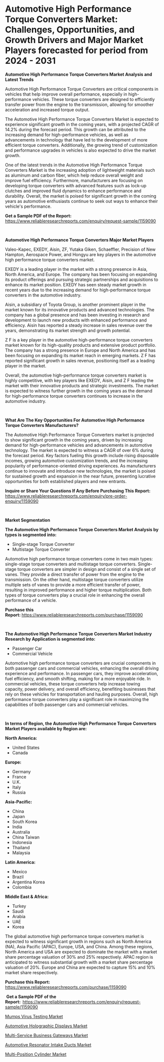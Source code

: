 <p><h1>Automotive High Performance Torque Converters Market: Challenges, Opportunities, and Growth Drivers and Major Market Players forecasted for period from 2024 - 2031</h1></p><p><strong>Automotive High Performance Torque Converters Market Analysis and Latest Trends</strong></p>
<p><p>Automotive High Performance Torque Converters are critical components in vehicles that help improve overall performance, especially in high-performance vehicles. These torque converters are designed to efficiently transfer power from the engine to the transmission, allowing for smoother acceleration and increased torque output.</p><p>The Automotive High Performance Torque Converters Market is expected to experience significant growth in the coming years, with a projected CAGR of 14.2% during the forecast period. This growth can be attributed to the increasing demand for high-performance vehicles, as well as advancements in technology that have led to the development of more efficient torque converters. Additionally, the growing trend of customization and performance upgrades in vehicles is also expected to drive the market growth.</p><p>One of the latest trends in the Automotive High Performance Torque Converters Market is the increasing adoption of lightweight materials such as aluminum and carbon fiber, which help reduce overall weight and improve fuel efficiency. Furthermore, manufacturers are focusing on developing torque converters with advanced features such as lock-up clutches and improved fluid dynamics to enhance performance and durability. Overall, the market is poised for significant growth in the coming years as automotive enthusiasts continue to seek out ways to enhance their vehicle's performance.</p></p>
<p><strong>Get a Sample PDF of the Report:&nbsp;</strong> <a href="https://www.reliableresearchreports.com/enquiry/request-sample/1159090">https://www.reliableresearchreports.com/enquiry/request-sample/1159090</a></p>
<p>&nbsp;</p>
<p><strong>Automotive High Performance Torque Converters Major Market Players</strong></p>
<p><p>Valeo-Kapec, EXEDY, Aisin, ZF, Yutaka Giken, Schaeffler, Precision of New Hampton, Aerospace Power, and Hongyu are key players in the automotive high performance torque converters market. </p><p>EXEDY is a leading player in the market with a strong presence in Asia, North America, and Europe. The company has been focusing on expanding its product offerings and pursuing strategic partnerships and acquisitions to enhance its market position. EXEDY has seen steady market growth in recent years due to the increasing demand for high-performance torque converters in the automotive industry.</p><p>Aisin, a subsidiary of Toyota Group, is another prominent player in the market known for its innovative products and advanced technologies. The company has a global presence and has been investing in research and development to launch new products with enhanced performance and efficiency. Aisin has reported a steady increase in sales revenue over the years, demonstrating its market strength and growth potential.</p><p>Z F is a key player in the automotive high-performance torque converters market known for its high-quality products and extensive product portfolio. The company has a strong presence in Europe and North America and has been focusing on expanding its market reach in emerging markets. Z F has reported significant growth in sales revenue, positioning itself as a leading player in the market.</p><p>Overall, the automotive high-performance torque converters market is highly competitive, with key players like EXEDY, Aisin, and Z F leading the market with their innovative products and strategic investments. The market is expected to witness further growth in the coming years as the demand for high-performance torque converters continues to increase in the automotive industry.</p></p>
<p>&nbsp;</p>
<p><strong>What Are The Key Opportunities For Automotive High Performance Torque Converters Manufacturers?</strong></p>
<p><p>The Automotive High Performance Torque Converters market is projected to show significant growth in the coming years, driven by increasing demand for high-performance vehicles and advancements in automotive technology. The market is expected to witness a CAGR of over 6% during the forecast period. Key factors fueling this growth include rising disposable incomes, growing automotive customization trends, and the increasing popularity of performance-oriented driving experiences. As manufacturers continue to innovate and introduce new technologies, the market is poised for sustained growth and expansion in the near future, presenting lucrative opportunities for both established players and new entrants.</p></p>
<p><strong>Inquire or Share Your Questions If Any Before Purchasing This Report:</strong> <a href="https://www.reliableresearchreports.com/enquiry/pre-order-enquiry/1159090">https://www.reliableresearchreports.com/enquiry/pre-order-enquiry/1159090</a></p>
<p>&nbsp;</p>
<p><strong>Market Segmentation</strong></p>
<p><strong>The Automotive High Performance Torque Converters Market Analysis by types is segmented into:</strong></p>
<p><ul><li>Single-stage Torque Converter</li><li>Multistage Torque Converter</li></ul></p>
<p><p>Automotive high performance torque converters come in two main types: single-stage torque converters and multistage torque converters. Single-stage torque converters are simpler in design and consist of a single set of vanes. They provide a direct transfer of power from the engine to the transmission. On the other hand, multistage torque converters utilize multiple sets of vanes to provide a more efficient transfer of power, resulting in improved performance and higher torque multiplication. Both types of torque converters play a crucial role in enhancing the overall performance of a vehicle.</p></p>
<p><strong>Purchase this Report:&nbsp;</strong><a href="https://www.reliableresearchreports.com/purchase/1159090">https://www.reliableresearchreports.com/purchase/1159090</a></p>
<p>&nbsp;</p>
<p><strong>The Automotive High Performance Torque Converters Market Industry Research by Application is segmented into:</strong></p>
<p><ul><li>Passenger Car</li><li>Commercial Vehicle</li></ul></p>
<p><p>Automotive high performance torque converters are crucial components in both passenger cars and commercial vehicles, enhancing the overall driving experience and performance. In passenger cars, they improve acceleration, fuel efficiency, and smooth shifting, making for a more enjoyable ride. In commercial vehicles, these torque converters help increase towing capacity, power delivery, and overall efficiency, benefiting businesses that rely on these vehicles for transportation and hauling purposes. Overall, high performance torque converters play a significant role in maximizing the capabilities of both passenger cars and commercial vehicles.</p></p>
<p>&nbsp;</p>
<p><strong>In terms of Region, the Automotive High Performance Torque Converters Market Players available by Region are:</strong></p>
<p>
    <p> <strong> North America: </strong>
        <ul>
            <li>United States</li>
            <li>Canada</li>
        </ul>
        </p> 
    <p> <strong> Europe: </strong>
        <ul>
            <li>Germany</li>
            <li>France</li>
            <li>U.K.</li>
            <li>Italy</li>
            <li>Russia</li>
        </ul>
        </p> 
    <p> <strong> Asia-Pacific: </strong>
        <ul>
            <li>China</li>
            <li>Japan</li>
            <li>South Korea</li>
            <li>India</li>
            <li>Australia</li>
            <li>China Taiwan</li>
            <li>Indonesia</li>
            <li>Thailand</li>
            <li>Malaysia</li>
        </ul>
        </p> 
    <p> <strong> Latin America: </strong>
        <ul>
            <li>Mexico</li>
            <li>Brazil</li>
            <li>Argentina Korea</li>
            <li>Colombia</li>
        </ul>
        </p> 
    <p> <strong> Middle East & Africa: </strong>
        <ul>
            <li>Turkey</li>
            <li>Saudi</li>
            <li>Arabia</li>
            <li>UAE</li>
            <li>Korea</li>
        </ul>
    </p>
    </p>
<p><p>The global automotive high performance torque converters market is expected to witness significant growth in regions such as North America (NA), Asia Pacific (APAC), Europe, USA, and China. Among these regions, North America and USA are expected to dominate the market with a market share percentage valuation of 30% and 25% respectively. APAC region is anticipated to witness substantial growth with a market share percentage valuation of 20%. Europe and China are expected to capture 15% and 10% market share respectively.</p></p>
<p><strong>Purchase this Report: </strong><a href="https://www.reliableresearchreports.com/purchase/1159090">https://www.reliableresearchreports.com/purchase/1159090</a></p>
<p>&nbsp;<strong>Get a Sample PDF of the Report:&nbsp;&nbsp;</strong><a href="https://www.reliableresearchreports.com/enquiry/request-sample/1159090">https://www.reliableresearchreports.com/enquiry/request-sample/1159090</a></p>
<p><strong></strong></p>
<p><p><a href="https://github.com/fiixsa/Market-Research-Report-List-1/blob/main/mumps-virus-testing-market.md">Mumps Virus Testing Market</a></p><p><a href="https://issuu.com/reportprime-2/docs/automotive-holographic-displays-market-size-2030.p">Automotive Holographic Displays Market</a></p><p><a href="https://github.com/cecuraprangm/Market-Research-Report-List-1/blob/main/multi-service-business-gateways-market.md">Multi-Service Business Gateways Market</a></p><p><a href="https://issuu.com/reportprime-2/docs/automotive-resonator-intake-ducts-market-size-2030">Automotive Resonator Intake Ducts Market</a></p><p><a href="https://github.com/antony131rp/Market-Research-Report-List-1/blob/main/multi-position-cylinder-market.md">Multi-Position Cylinder Market</a></p></p>